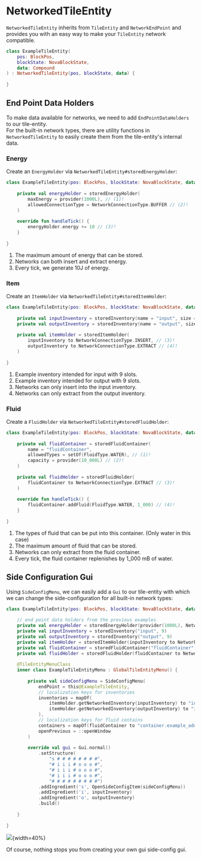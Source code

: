 # NetworkedTileEntity

`NetworkedTileEntity` inherits from `TileEntity` and `NetworkEndPoint` and provides you with an easy way
to make your `TileEntity` network compatible.

```kotlin
class ExampleTileEntity(
    pos: BlockPos,
    blockState: NovaBlockState,
    data: Compound
) : NetworkedTileEntity(pos, blockState, data) {
    
}
```

## End Point Data Holders

To make data available for networks, we need to add `EndPointDataHolders` to our tile-entity.  
For the built-in network types, there are utility functions in `NetworkedTileEntity` to easily create them from
the tile-entity's internal data.

### Energy

Create an `EnergyHolder` via `NetworkedTileEntity#storedEnergyHolder`:

```kotlin
class ExampleTileEntity(pos: BlockPos, blockState: NovaBlockState, data: Compound) : NetworkedTileEntity(pos, blockState, data) {
    
    private val energyHolder = storedEnergyHolder(
        maxEnergy = provider(1000L), // (1)!
        allowedConnectionType = NetworkConnectionType.BUFFER // (2)!
    )
    
    override fun handleTick() {
        energyHolder.energy += 10 // (3)!
    }
    
}
```

1. The maximum amount of energy that can be stored.
2. Networks can both insert and extract energy.
3. Every tick, we generate 10J of energy.

### Item

Create an `ItemHolder` via `NetworkedTileEntity#storedItemHolder`:

```kotlin
class ExampleTileEntity(pos: BlockPos, blockState: NovaBlockState, data: Compound) : NetworkedTileEntity(pos, blockState, data) {
    
    private val inputInventory = storedInventory(name = "input", size = 9) // (1)!
    private val outputInventory = storedInventory(name = "output", size = 9) // (2)!
    
    private val itemHolder = storedItemHolder(
        inputInventory to NetworkConnectionType.INSERT, // (3)!
        outputInventory to NetworkConnectionType.EXTRACT // (4)!
    )
    
}
```

1. Example inventory intended for input with 9 slots.
2. Example inventory intended for output with 9 slots.
3. Networks can only insert into the input inventory.
4. Networks can only extract from the output inventory.

### Fluid

Create a `FluidHolder` via `NetworkedTileEntity#storedFluidHolder`:

```kotlin
class ExampleTileEntity(pos: BlockPos, blockState: NovaBlockState, data: Compound) : NetworkedTileEntity(pos, blockState, data) {
    
    private val fluidContainer = storedFluidContainer(
        name = "fluidContainer",
        allowedTypes = setOf(FluidType.WATER), // (1)!
        capacity = provider(10_000L) // (2)!
    )
    
    private val fluidHolder = storedFluidHolder(
        fluidContainer to NetworkConnectionType.EXTRACT // (3)!
    )
    
    override fun handleTick() {
        fluidContainer.addFluid(FluidType.WATER, 1_000) // (4)!
    }
    
}
```

1. The types of fluid that can be put into this container. (Only water in this case)
2. The maximum amount of fluid that can be stored.
3. Networks can only extract from the fluid container.
4. Every tick, the fluid container replenishes by 1_000 mB of water.

## Side Configuration Gui

Using `SideConfigMenu`, we can easily add a `Gui` to our tile-entity with which we can change the side-configuration
for all built-in network types:

```kotlin
class ExampleTileEntity(pos: BlockPos, blockState: NovaBlockState, data: Compound) : NetworkedTileEntity(pos, blockState, data) {
    
    // end point data holders from the previous examples
    private val energyHolder = storedEnergyHolder(provider(1000L), NetworkConnectionType.BUFFER)
    private val inputInventory = storedInventory("input", 9)
    private val outputInventory = storedInventory("output", 9)
    private val itemHolder = storedItemHolder(inputInventory to NetworkConnectionType.INSERT, outputInventory to NetworkConnectionType.EXTRACT)
    private val fluidContainer = storedFluidContainer("fluidContainer", setOf(FluidType.WATER), provider(10_000L))
    private val fluidHolder = storedFluidHolder(fluidContainer to NetworkConnectionType.EXTRACT)
    
    @TileEntityMenuClass
    inner class ExampleTileEntityMenu : GlobalTileEntityMenu() {
        
        private val sideConfigMenu = SideConfigMenu(
            endPoint = this@ExampleTileEntity,
            // localization keys for inventories
            inventories = mapOf(
                itemHolder.getNetworkedInventory(inputInventory) to "inventory.example_addon.input",
                itemHolder.getNetworkedInventory(outputInventory) to "inventory.example_addon.output"
            ),
            // localization keys for fluid contains
            containers = mapOf(fluidContainer to "container.example_addon.fluid_tank"),
            openPrevious = ::openWindow
        )
        
        override val gui = Gui.normal()
            .setStructure(
                "s # # # # # # # #",
                "# i i i # o o o #",
                "# i i i # o o o #",
                "# i i i # o o o #",
                "# # # # # # # # #")
            .addIngredient('s', OpenSideConfigItem(sideConfigMenu))
            .addIngredient('i', inputInventory)
            .addIngredient('o', outputInventory)
            .build()
    
    }
    
}
```

![](https://i.imgur.com/WrTEssR.png){width=40%}

Of course, nothing stops you from creating your own gui side-config gui.